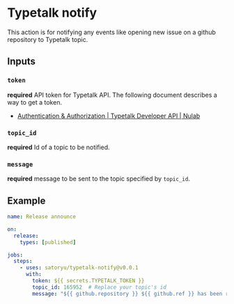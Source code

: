 # Typetalk notify

This action is for notifying any events like opening new issue on a github repository to Typetalk topic.

## Inputs

### `token`

**required** API token for Typetalk API. The following document describes a way to get a token.

- [Authentication & Authorization | Typetalk Developer API | Nulab](https://developer.nulab.com/docs/typetalk/auth/#tttoken_create)

### `topic_id`

**required** Id of a topic to be notified.

### `message`

**required** message to be sent to the topic specified by `topic_id`.

## Example

```yaml
name: Release announce

on:
  release:
    types: [published]

jobs:
  steps:
    - uses: satoryu/typetalk-notify@v0.0.1
      with:
        token: ${{ secrets.TYPETALK_TOKEN }}
        topic_id: 165952  # Replace your topic's id
        message: "${{ github.repository }} ${{ github.ref }} has been released :tada: :white_flower:"
```
